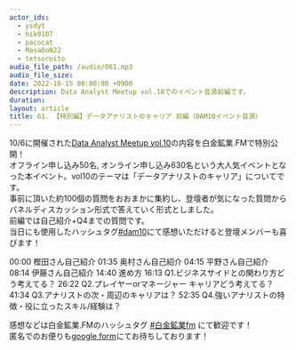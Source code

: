 ```yaml
---
actor_ids:
  - ysdyt
  - hik0107
  - pacocat
  - MasaDoN22
  - tetsuroito
audio_file_path: /audio/061.mp3
audio_file_size: 
date: 2022-10-15 00:00:00 +0900
description: Data Analyst Meetup vol.10でのイベント音源前編です。
duration: 
layout: article
title: 61. 【特別編】データアナリストのキャリア 前編（DAM10イベント音源）
---
```


10/6に開催された[Data Analyst Meetup vol.10](https://data-analyst.connpass.com/event/255219/)の内容を白金鉱業.FMで特別公開！  
オフライン申し込み50名, オンライン申し込み630名という大人気イベントとなった本イベント。vol10のテーマは「データアナリストのキャリア」についてです。  
事前に頂いた約100個の質問をおおまかに集約し、登壇者が気になった質問からパネルディスカッション形式で答えていく形式としました。  
前編では自己紹介+Q4までの質問です。  
当日にも使用したハッシュタグ[#dam10](https://twitter.com/search?q=%23dam10&src=typed_query&f=live)にて感想いただけると登壇メンバーも喜びます！

00:00 樫田さん自己紹介
01:35 奥村さん自己紹介
04:15 平野さん自己紹介
08:14 伊藤さん自己紹介
14:40 進め方
16:13 Q1.ビジネスサイドとの関わり方どう考えてる？
26:22 Q2.プレイヤーorマネージャー キャリアどう考えてる？
41:34 Q3.アナリストの次・周辺のキャリアは？
52:35 Q4.強いアナリストの特徴・役に立ったスキル/経験は？

感想などは白金鉱業.FMのハッシュタグ [#白金鉱業fm](https://twitter.com/search?q=%23%E7%99%BD%E9%87%91%E9%89%B1%E6%A5%ADfm&src=typed_query) にて歓迎です！  
匿名でのお便りも[google form](https://forms.gle/pRVNhjrhk8F88T228)にてお待ちしております！  
